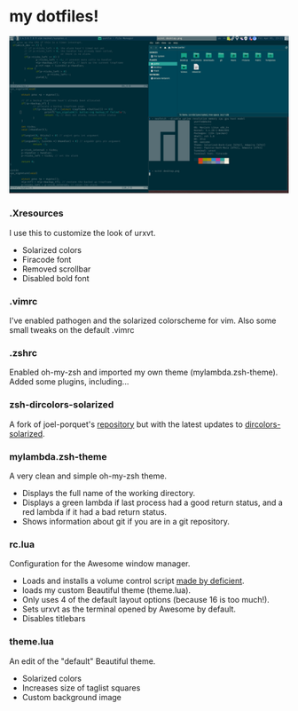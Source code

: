 # my dotfiles!
![](desktop.png)

### .Xresources
I use this to customize the look of urxvt.
- Solarized colors
- Firacode font
- Removed scrollbar
- Disabled bold font

### .vimrc
I've enabled pathogen and the solarized colorscheme for vim.
Also some small tweaks on the default .vimrc

### .zshrc
Enabled oh-my-zsh and imported my own theme (mylambda.zsh-theme).
Added some plugins, including...

### zsh-dircolors-solarized
A fork of joel-porquet's
[repository](https://github.com/joel-porquet/zsh-dircolors-solarized)
but with the latest updates to
[dircolors-solarized](https://github.com/seebi/dircolors-solarized).

### mylambda.zsh-theme
A very clean and simple oh-my-zsh theme.
- Displays the full name of the working directory.
- Displays a green lambda if last process had a good return status, and a red
lambda if it had a bad return status.
- Shows information about git if you are in a git repository.

### rc.lua
Configuration for the Awesome window manager.
- Loads and installs a volume control script
[made by deficient](https://github.com/deficient/volume-control).
- loads my custom Beautiful theme (theme.lua).
- Only uses 4 of the default layout options (because 16 is too much!).
- Sets urxvt as the terminal opened by Awesome by default.
- Disables titlebars

### theme.lua
An edit of the "default" Beautiful theme.
- Solarized colors
- Increases size of taglist squares
- Custom background image
